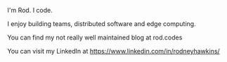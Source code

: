 I'm Rod. I code.

I enjoy building teams, distributed software and edge computing.

You can find my not really well maintained blog at rod.codes

You can visit my LinkedIn at https://www.linkedin.com/in/rodneyhawkins/

